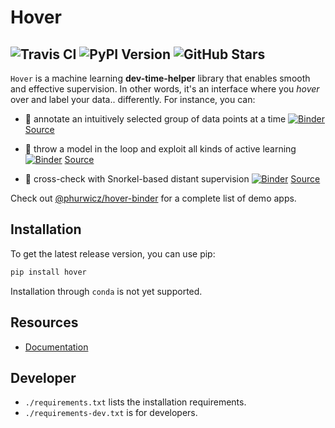 # Hover

![Travis CI](https://img.shields.io/travis/phurwicz/hover?style=for-the-badge)
![PyPI Version](https://img.shields.io/pypi/v/hover?style=for-the-badge)
![GitHub Stars](https://img.shields.io/github/stars/phurwicz/hover?style=for-the-badge)
----

`Hover` is a machine learning **dev-time-helper** library that enables smooth and effective supervision. In other words, it's an interface where you _hover_ over and label your data.. differently. For instance, you can:

- :seedling: annotate an intuitively selected group of data points at a time [![Binder](https://mybinder.org/badge_logo.svg)](https://mybinder.org/v2/gh/phurwicz/hover-binder/master?urlpath=/proxy/5006/app-simple-annotator) [Source](https://github.com/phurwicz/hover-binder/app-simple-annotator/main.py)

- :ferris_wheel: throw a model in the loop and exploit all kinds of active learning [![Binder](https://mybinder.org/badge_logo.svg)](https://mybinder.org/v2/gh/phurwicz/hover-binder/master?urlpath=/proxy/5006/app-active-learning) [Source](https://github.com/phurwicz/hover-binder/app-active-learning/main.py)

- :whale: cross-check with Snorkel-based distant supervision [![Binder](https://mybinder.org/badge_logo.svg)](https://mybinder.org/v2/gh/phurwicz/hover-binder/master?urlpath=/proxy/5006/app-snorkel-explorer) [Source](https://github.com/phurwicz/hover-binder/app-snorkel-explorer/main.py)

Check out [@phurwicz/hover-binder](https://github.com/phurwicz/hover-binder) for a complete list of demo apps.


## Installation

To get the latest release version, you can use pip:

```bash
pip install hover
```

Installation through `conda` is not yet supported.


## Resources

- [Documentation](https://phurwicz.github.io/hover/)

## Developer

- `./requirements.txt` lists the installation requirements.
- `./requirements-dev.txt` is for developers.
